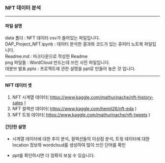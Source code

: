 ### NFT 데이터 분석 
- - - -
#### 파일 설명  
 data 폴더 : NFT 데이터 csv가 들어있는 파일입니다.  
 DAP_Project_NFT.ipynb : 데이터 분석한 결과와 코드가 있는 쥬피터 노트북 파일입니다.  
 Readme.md : 마크다운으로 작성한 Readme  
 png 파일들 : WordCloud 만드는데 쓰인 사진 파일입니다.  
 데분브 발표.pptx : 프로젝트에 관한 설명을 ppt로 만들어 놓은 것 입니다.   
- - - -  
#### NFT 데이터 셋 
 1. NFT 시계열 데이터( https://www.kaggle.com/mathurinache/nft-history-sales )  
 2. NFT 컬렉션 데이터( https://www.kaggle.com/hemil26/nft-eda )  
 3. NFT 트윗 데이터( https://www.kaggle.com/mathurinache/nft-tweets )  
  

#### 간단한 설명  
- 시계열 데이터에 대한 추이 분석, 컬렉션들의 이상점 분석, 트윗 데이터에 대한 location 정보와 wordcloud를 생성하여 많이 쓰인 단어를 확인  
  
- ppt를 확인하시면 더 정확히 보실 수 있습니다.   
